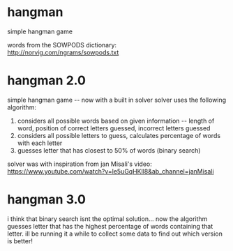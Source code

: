 # hangman
simple hangman game

words from the SOWPODS dictionary: http://norvig.com/ngrams/sowpods.txt

# hangman 2.0
simple hangman game -- now with a built in solver
solver uses the following algorithm:
1. considers all possible words based on given information -- length of word, position of correct letters guessed, incorrect letters guessed
2. considers all possible letters to guess, calculates percentage of words with each letter
3. guesses letter that has closest to 50% of words (binary search)

solver was with inspiration from jan Misali's video: https://www.youtube.com/watch?v=le5uGqHKll8&ab_channel=janMisali

# hangman 3.0
i think that binary search isnt the optimal solution... 
now the algorithm guesses letter that has the highest percentage of words containing that letter.
ill be running it a while to collect some data to find out which version is better!
